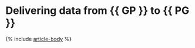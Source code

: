 # Delivering data from {{ GP }} to {{ PG }}

{% include [article-body](../../_tutorials/datatransfer/mgp-to-mpg.md) %}
